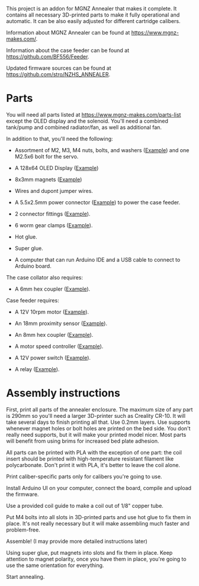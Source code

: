 This project is an addon for MGNZ Annealer that makes it complete. It contains all necessary 3D-printed parts to make it fully operational and automatic. It can be also easily adjusted for different cartridge calibers.

Information about MGNZ Annealer can be found at <https://www.mgnz-makes.com/>. 

Information about the case feeder can be found at <https://github.com/BF556/Feeder>.

Updated firmware sources can be found at <https://github.com/stro/NZHS_ANNEALER>.

# Parts

You will need all parts listed at <https://www.mgnz-makes.com/parts-list> except the OLED display and the solenoid. You'll need a combined tank/pump and combined radiator/fan, as well as additional fan.

In addition to that, you'll need the following:

* Assortment of M2, M3, M4 nuts, bolts, and washers ([Example](https://smile.amazon.com/gp/product/B07H4MG7TC/)) and one M2.5x6 bolt for the servo. 

* A 128x64 OLED Display ([Example](https://smile.amazon.com/gp/product/B08KY21SR2/))

* 8x3mm magnets ([Example](https://smile.amazon.com/gp/product/B07CPV7X8Y/))

* Wires and dupont jumper wires.

* A 5.5x2.5mm power connector ([Example](https://smile.amazon.com/gp/product/B07QLZ9VWL/)) to power the case feeder.

* 2 connector fittings ([Example](https://smile.amazon.com/gp/product/B00CHHYRT4/)).

* 6 worm gear clamps ([Example](https://www.homedepot.com/p/Everbilt-1-2-1-1-4-in-Stainless-Steel-Hose-Clamp-6712595/202309385)).

* Hot glue.

* Super glue.

* A computer that can run Arduino IDE and a USB cable to connect to Arduino board. 

The case collator also requires:

* A 6mm hex coupler ([Example](https://smile.amazon.com/gp/product/B07K7FP2JT/)).

Case feeder requires:

* A 12V 10rpm motor ([Example](https://smile.amazon.com/gp/product/B07YBXMTWC/)).

* An 18mm proximity sensor ([Example](https://www.ebay.com/itm/143679022308)).

* An 8mm hex coupler ([Example](https://smile.amazon.com/gp/product/B08M45D6F2/)).

* A motor speed controller ([Example](https://smile.amazon.com/gp/product/B08BJ4WQCV/)).

* A 12V power switch ([Example](https://smile.amazon.com/gp/product/B07R5DMLXL/)).

* A relay ([Example](https://smile.amazon.com/gp/product/B08PNHHC65/)).


# Assembly instructions

First, print all parts of the annealer enclosure. The maximum size of any part is 290mm so you'll need a larger 3D-printer such as Creality CR-10. It will take several days to finish printing all that. 
Use 0.2mm layers. Use supports whenever magnet holes or bolt holes are printed on the bed side. You don't really need supports, but it will make your printed model nicer. Most parts will benefit from using brims for increased bed plate adhesion.   

All parts can be printed with PLA with the exception of one part: the coil insert should be printed with high-temperature resistant filament like polycarbonate. Don't print it with PLA, it's better to leave the coil alone.

Print caliber-specific parts only for calibers you're going to use. 

Install Arduino UI on your computer, connect the board, compile and upload the firmware.

Use a provided coil guide to make a coil out of 1/8" copper tube.

Put M4 bolts into all slots in 3D-printed parts and use hot glue to fix them in place. It's not really necessary but it will make assembling much faster and problem-free.

Assemble! (I may provide more detailed instructions later)

Using super glue, put magnets into slots and fix them in place. Keep attention to magnet polarity, once you have them in place, you're going to use the same orientation for everything.

Start annealing.
